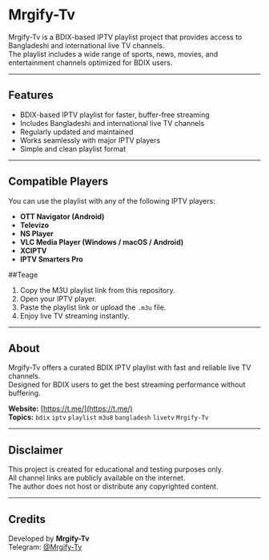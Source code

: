 # Mrgify-Tv

Mrgify-Tv is a BDIX-based IPTV playlist project that provides access to Bangladeshi and international live TV channels.  
The playlist includes a wide range of sports, news, movies, and entertainment channels optimized for BDIX users.

---

## Features

- BDIX-based IPTV playlist for faster, buffer-free streaming  
- Includes Bangladeshi and international live TV channels  
- Regularly updated and maintained  
- Works seamlessly with major IPTV players  
- Simple and clean playlist format  

---

## Compatible Players

You can use the playlist with any of the following IPTV players:

- **OTT Navigator (Android)**
- **Televizo**
- **NS Player**
- **VLC Media Player (Windows / macOS / Android)**
- **XCIPTV**
- **IPTV Smarters Pro**

##Teage

1. Copy the M3U playlist link from this repository.  
2. Open your IPTV player.  
3. Paste the playlist link or upload the `.m3u` file.  
4. Enjoy live TV streaming instantly.

---

## About

Mrgify-Tv offers a curated BDIX IPTV playlist with fast and reliable live TV channels.  
Designed for BDIX users to get the best streaming performance without buffering.

**Website:** [https://t.me/](https://t.me/)  
**Topics:** `bdix` `iptv` `playlist` `m3u8` `bangladesh` `livetv` `Mrgify-Tv`

---

## Disclaimer

This project is created for educational and testing purposes only.  
All channel links are publicly available on the internet.  
The author does not host or distribute any copyrighted content.

---

## Credits

Developed by **Mrgify-Tv**  
Telegram: [@Mrgify-Tv](https://t.me/)

